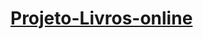 # [Projeto-Livros-online](https://keyagurasato.github.io/Projeto-Livros-online/Livros/O_Paciente.html)
